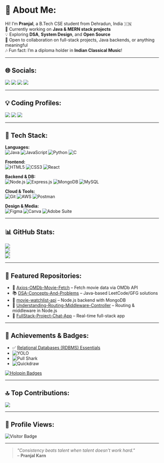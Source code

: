 # 💫 About Me:
Hi! I’m **Pranjal**, a B.Tech CSE student from Dehradun, India 🇮🇳  
🔭 Currently working on **Java & MERN stack projects**  
💡 Exploring **DSA**, **System Design**, and **Open Source**  
👯 Open to collaboration on full-stack projects, Java backends, or anything meaningful  
🎶 Fun fact: I’m a diploma holder in **Indian Classical Music**!  

---

## 🌐 Socials:

<p align="left">
  <a href="https://www.linkedin.com/in/pranjal-b67246207/"><img src="https://img.shields.io/badge/LinkedIn-%230077B5.svg?style=for-the-badge&logo=linkedin&logoColor=white" /></a>
  <a href="https://instagram.com/papapureza"><img src="https://img.shields.io/badge/Instagram-%23E4405F.svg?style=for-the-badge&logo=instagram&logoColor=white" /></a>
  <a href="https://x.com/PapaPureza"><img src="https://img.shields.io/badge/X-black.svg?style=for-the-badge&logo=X&logoColor=white" /></a>
  <a href="https://www.facebook.com/pranjal.karn.1232/"><img src="https://img.shields.io/badge/Facebook-%231877F2.svg?style=for-the-badge&logo=facebook&logoColor=white" /></a>
</p>

---

## 💡 Coding Profiles:

<p align="left">
  <a href="https://leetcode.com/u/pranjalkarn28/"><img src="https://img.shields.io/badge/LeetCode-FFA116?style=for-the-badge&logo=leetcode&logoColor=black" /></a>
  <a href="https://www.geeksforgeeks.org/user/pranjalp322/"><img src="https://img.shields.io/badge/GeeksforGeeks-14A800?style=for-the-badge&logo=geeksforgeeks&logoColor=white" /></a>
  <a href="https://www.hackerrank.com/profile/pranjalkarn28"><img src="https://img.shields.io/badge/HackerRank-2EC866?style=for-the-badge&logo=hackerrank&logoColor=white" /></a>
</p>

---

## 🧰 Tech Stack:

**Languages:**  
![Java](https://img.shields.io/badge/java-%23ED8B00.svg?style=plastic&logo=openjdk&logoColor=white)
![JavaScript](https://img.shields.io/badge/javascript-%23323330.svg?style=plastic&logo=javascript&logoColor=%23F7DF1E)
![Python](https://img.shields.io/badge/python-3670A0?style=plastic&logo=python&logoColor=ffdd54)
![C](https://img.shields.io/badge/c-%2300599C.svg?style=plastic&logo=c&logoColor=white)

**Frontend:**  
![HTML5](https://img.shields.io/badge/html5-%23E34F26.svg?style=plastic&logo=html5&logoColor=white)
![CSS3](https://img.shields.io/badge/css3-%231572B6.svg?style=plastic&logo=css3&logoColor=white)
![React](https://img.shields.io/badge/react-%2320232a.svg?style=plastic&logo=react&logoColor=%2361DAFB)

**Backend & DB:**  
![Node.js](https://img.shields.io/badge/node.js-6DA55F.svg?style=plastic&logo=node.js&logoColor=white)
![Express.js](https://img.shields.io/badge/express.js-%23404d59.svg?style=plastic&logo=express&logoColor=%2361DAFB)
![MongoDB](https://img.shields.io/badge/mongodb-%234ea94b.svg?style=plastic&logo=mongodb&logoColor=white)
![MySQL](https://img.shields.io/badge/mysql-4479A1.svg?style=plastic&logo=mysql&logoColor=white)

**Cloud & Tools:**  
![Git](https://img.shields.io/badge/git-%23F05033.svg?style=plastic&logo=git&logoColor=white)
![AWS](https://img.shields.io/badge/AWS-%23FF9900.svg?style=plastic&logo=amazon-aws&logoColor=white)
![Postman](https://img.shields.io/badge/Postman-FF6C37?style=plastic&logo=postman&logoColor=white)

**Design & Media:**  
![Figma](https://img.shields.io/badge/figma-%23F24E1E.svg?style=plastic&logo=figma&logoColor=white)
![Canva](https://img.shields.io/badge/Canva-%2300C4CC.svg?style=plastic&logo=Canva&logoColor=white)
![Adobe Suite](https://img.shields.io/badge/Adobe%20Suite-%23FF0000.svg?style=plastic&logo=adobe&logoColor=white)

---

## 📊 GitHub Stats:

![](https://github-readme-stats.vercel.app/api?username=PapaPureza999&theme=dark&hide_border=false&show_icons=true)  
![](https://github-readme-streak-stats.herokuapp.com/?user=PapaPureza999&theme=dark&hide_border=false)  
![](https://github-readme-stats.vercel.app/api/top-langs/?username=PapaPureza999&layout=compact&theme=dark&hide_border=false)

---

## 🚀 Featured Repositories:

- 🎥 [Axios-OMDb-Movie-Fetch](https://github.com/PapaPureza999/Axios-OMDb-Movie-Fetch) – Fetch movie data via OMDb API  
- 📚 [DSA-Concepts-And-Problems](https://github.com/PapaPureza999/DSA-Concepts-And-Problems) – Java-based LeetCode/GFG solutions  
- 🧠 [movie-watchlist-api](https://github.com/PapaPureza999/movie-watchlist-api) – Node.js backend with MongoDB  
- 🧩 [Understanding-Routing-Middleware-Controller](https://github.com/PapaPureza999/Understanding-Routing-Middleware-Controller-) – Routing & middleware in Node.js  
- 💬 [FullStack-Project-Chat-App](https://github.com/PapaPureza999/FullStack-Project-Chat-App) – Real-time full-stack app

---

## 🏅 Achievements & Badges:

- ✅ [Relational Databases (RDBMS) Essentials](https://www.credly.com/badges/7a621673-3d94-4959-80d3-406d334ee1b6/public_url)  
- ![YOLO](https://img.shields.io/badge/Achievement-YOLO-blue?style=flat-square)
- ![Pull Shark](https://img.shields.io/badge/Achievement-Pull%20Shark-green?style=flat-square)
- ![Quickdraw](https://img.shields.io/badge/Achievement-Quickdraw-purple?style=flat-square)

[![Holopin Badges](https://holopin.me/papapureza999)](https://holopin.io/@papapureza999)

---

## 🔝 Top Contributions:
![](https://github-contributor-stats.vercel.app/api?username=PapaPureza999&limit=5&theme=dark&combine_all_yearly_contributions=true)

---

## 👀 Profile Views:
![Visitor Badge](https://komarev.com/ghpvc/?username=PapaPureza999&label=Visitors&color=0e75b6&style=flat)

---

> _"Consistency beats talent when talent doesn't work hard."_  
> – **Pranjal Karn**
